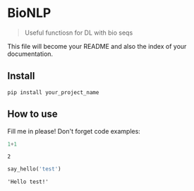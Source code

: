 # BioNLP
> Useful functiosn for DL with bio seqs


This file will become your README and also the index of your documentation.

## Install

`pip install your_project_name`

## How to use

Fill me in please! Don't forget code examples:

```python
1+1
```




    2



```python
say_hello('test')
```




    'Hello test!'


